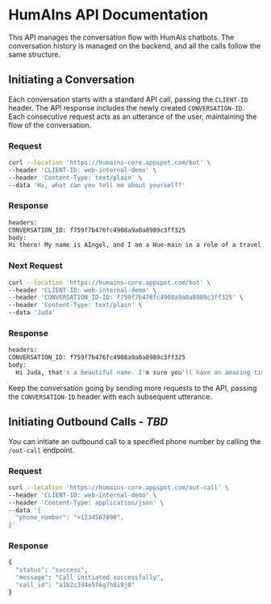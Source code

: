 # HumAIns API Documentation

This API manages the conversation flow with HumAIs chatbots. The conversation history is managed on the backend, and all the calls follow the same structure.

## Initiating a Conversation

Each conversation starts with a standard API call, passing the `CLIENT-ID` header. The API response includes the newly created `CONVERSATION-ID`. Each consecutive request acts as an utterance of the user, maintaining the flow of the conversation.

### Request

```bash
curl --location 'https://humains-core.appspot.com/bot' \
--header 'CLIENT-ID: web-internal-demo' \
--header 'Content-Type: text/plain' \
--data 'Hi, what can you tell me about yourself?'
```

### Response

```bash
headers:
CONVERSATION_ID: f759f7b476fc4908a9a0a8989c3ff325
body:
Hi there! My name is AIngel, and I am a Hue-main in a role of a travel agent. I was created by the Israeli startup, Inpris. That makes me an Israeli. What's your name?
```

### Next Request

```bash
curl --location 'https://humains-core.appspot.com/bot' \
--header 'CLIENT-ID: web-internal-demo' \
--header 'CONVERSATION_ID-ID: f759f7b476fc4908a9a0a8989c3ff325' \
--header 'Content-Type: text/plain' \
--data 'Juda'
```

### Response

```bash
headers:
CONVERSATION_ID: f759f7b476fc4908a9a0a8989c3ff325
body:
  Hi Juda, that's a beautiful name. I'm sure you'll have an amazing time wherever you decide to go! Where are you from?
```

Keep the conversation going by sending more requests to the API, passing the `CONVERSATION-ID` header with each subsequent utterance.

## Initiating Outbound Calls - *TBD*

You can initiate an outbound call to a specified phone number by calling the `/out-call` endpoint.

### Request

```bash
curl --location 'https://humains-core.appspot.com/out-call' \
--header 'CLIENT-ID: web-internal-demo' \
--header 'Content-Type: application/json' \
--data '{
  "phone_number": "+1234567890",
}'
```

### Response

```bash
{
  "status": "success",
  "message": "Call initiated successfully",
  "call_id": "a1b2c3d4e5f6g7h8i9j0"
}
